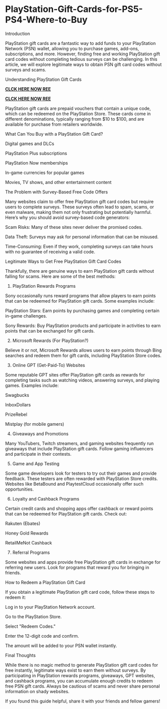 # PlayStation-Gift-Cards-for-PS5-PS4-Where-to-Buy
Introduction

PlayStation gift cards are a fantastic way to add funds to your PlayStation Network (PSN) wallet, allowing you to purchase games, add-ons, subscriptions, and more. However, finding free and working PlayStation gift card codes without completing tedious surveys can be challenging. In this article, we will explore legitimate ways to obtain PSN gift card codes without surveys and scams.

Understanding PlayStation Gift Cards

**[CLCK HERE NOW REE](https://tinyurl.com/pnsgiftcads)**

**[CLCK HERE NOW REE](https://tinyurl.com/pnsgiftcads)**

PlayStation gift cards are prepaid vouchers that contain a unique code, which can be redeemed on the PlayStation Store. These cards come in different denominations, typically ranging from $10 to $100, and are available for purchase from retailers worldwide.

What Can You Buy with a PlayStation Gift Card?

Digital games and DLCs

PlayStation Plus subscriptions

PlayStation Now memberships

In-game currencies for popular games

Movies, TV shows, and other entertainment content

The Problem with Survey-Based Free Code Offers

Many websites claim to offer free PlayStation gift card codes but require users to complete surveys. These surveys often lead to spam, scams, or even malware, making them not only frustrating but potentially harmful. Here’s why you should avoid survey-based code generators:

Scam Risks: Many of these sites never deliver the promised codes.

Data Theft: Surveys may ask for personal information that can be misused.

Time-Consuming: Even if they work, completing surveys can take hours with no guarantee of receiving a valid code.

Legitimate Ways to Get Free PlayStation Gift Card Codes

Thankfully, there are genuine ways to earn PlayStation gift cards without falling for scams. Here are some of the best methods:

1. PlayStation Rewards Programs

Sony occasionally runs reward programs that allow players to earn points that can be redeemed for PlayStation gift cards. Some examples include:

PlayStation Stars: Earn points by purchasing games and completing certain in-game challenges.

Sony Rewards: Buy PlayStation products and participate in activities to earn points that can be exchanged for gift cards.

2. Microsoft Rewards (For PlayStation?)

Believe it or not, Microsoft Rewards allows users to earn points through Bing searches and redeem them for gift cards, including PlayStation Store codes.

3. Online GPT (Get-Paid-To) Websites

Some reputable GPT sites offer PlayStation gift cards as rewards for completing tasks such as watching videos, answering surveys, and playing games. Examples include:

Swagbucks

InboxDollars

PrizeRebel

Mistplay (for mobile gamers)

4. Giveaways and Promotions

Many YouTubers, Twitch streamers, and gaming websites frequently run giveaways that include PlayStation gift cards. Follow gaming influencers and participate in their contests.

5. Game and App Testing

Some game developers look for testers to try out their games and provide feedback. These testers are often rewarded with PlayStation Store credits. Websites like BetaBound and PlaytestCloud occasionally offer such opportunities.

6. Loyalty and Cashback Programs

Certain credit cards and shopping apps offer cashback or reward points that can be redeemed for PlayStation gift cards. Check out:

Rakuten (Ebates)

Honey Gold Rewards

RetailMeNot Cashback

7. Referral Programs

Some websites and apps provide free PlayStation gift cards in exchange for referring new users. Look for programs that reward you for bringing in friends.

How to Redeem a PlayStation Gift Card

If you obtain a legitimate PlayStation gift card code, follow these steps to redeem it:

Log in to your PlayStation Network account.

Go to the PlayStation Store.

Select "Redeem Codes."

Enter the 12-digit code and confirm.

The amount will be added to your PSN wallet instantly.

Final Thoughts

While there is no magic method to generate PlayStation gift card codes for free instantly, legitimate ways exist to earn them without surveys. By participating in PlayStation rewards programs, giveaways, GPT websites, and cashback programs, you can accumulate enough credits to redeem free PSN gift cards. Always be cautious of scams and never share personal information on shady websites.

If you found this guide helpful, share it with your friends and fellow gamers!

